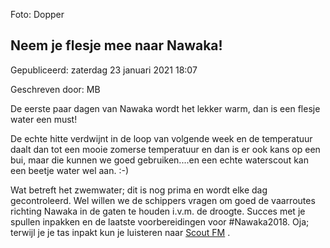 


 Foto: Dopper
 

Neem je flesje mee naar Nawaka!
--------------------------------





 Gepubliceerd: zaterdag 23 januari 2021 18:07
   

 Geschreven door: MB
   




 De eerste paar dagen van Nawaka wordt het lekker warm, dan is een flesje water een must!
 



 De echte hitte verdwijnt in de loop van volgende week en de temperatuur daalt dan tot een mooie zomerse temperatuur en dan is er ook kans op een bui, maar die kunnen we goed gebruiken....en een echte waterscout kan een beetje water wel aan. :-)
   

 Wat betreft het zwemwater; dit is nog prima en wordt elke dag gecontroleerd. Wel willen we de schippers vragen om goed de vaarroutes richting Nawaka in de gaten te houden i.v.m. de droogte. Succes met je spullen inpakken en de laatste voorbereidingen voor #Nawaka2018. Oja; terwijl je je tas inpakt kun je luisteren naar
 [Scout FM](https://player.scoutfm.nl) 
 .
 









